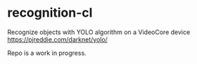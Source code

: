 # recognition-cl
Recognize objects with YOLO algorithm on a VideoCore device
https://pjreddie.com/darknet/yolo/

Repo is a work in progress.
